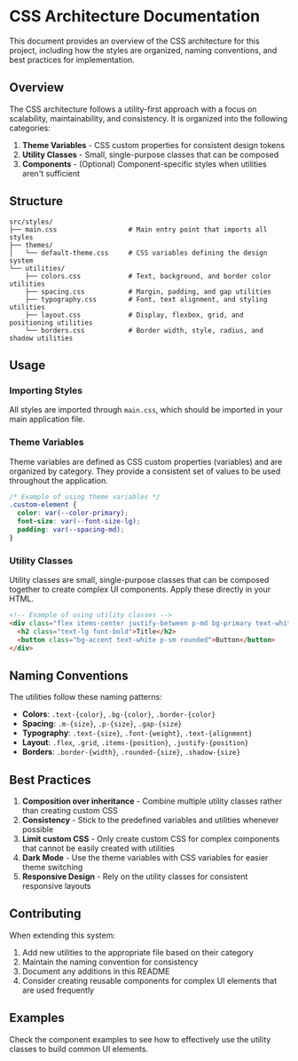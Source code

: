 # CSS Architecture Documentation

This document provides an overview of the CSS architecture for this project, including how the styles are organized, naming conventions, and best practices for implementation.

## Overview

The CSS architecture follows a utility-first approach with a focus on scalability, maintainability, and consistency. It is organized into the following categories:

1. **Theme Variables** - CSS custom properties for consistent design tokens
2. **Utility Classes** - Small, single-purpose classes that can be composed
3. **Components** - (Optional) Component-specific styles when utilities aren't sufficient

## Structure

```
src/styles/
├── main.css                  # Main entry point that imports all styles
├── themes/
│   └── default-theme.css     # CSS variables defining the design system
└── utilities/
    ├── colors.css            # Text, background, and border color utilities
    ├── spacing.css           # Margin, padding, and gap utilities
    ├── typography.css        # Font, text alignment, and styling utilities
    ├── layout.css            # Display, flexbox, grid, and positioning utilities
    └── borders.css           # Border width, style, radius, and shadow utilities
```

## Usage

### Importing Styles

All styles are imported through `main.css`, which should be imported in your main application file.

### Theme Variables

Theme variables are defined as CSS custom properties (variables) and are organized by category. They provide a consistent set of values to be used throughout the application.

```css
/* Example of using theme variables */
.custom-element {
  color: var(--color-primary);
  font-size: var(--font-size-lg);
  padding: var(--spacing-md);
}
```

### Utility Classes

Utility classes are small, single-purpose classes that can be composed together to create complex UI components. Apply these directly in your HTML.

```html
<!-- Example of using utility classes -->
<div class="flex items-center justify-between p-md bg-primary text-white rounded shadow">
  <h2 class="text-lg font-bold">Title</h2>
  <button class="bg-accent text-white p-sm rounded">Button</button>
</div>
```

## Naming Conventions

The utilities follow these naming patterns:

- **Colors**: `.text-{color}`, `.bg-{color}`, `.border-{color}`
- **Spacing**: `.m-{size}`, `.p-{size}`, `.gap-{size}`
- **Typography**: `.text-{size}`, `.font-{weight}`, `.text-{alignment}`
- **Layout**: `.flex`, `.grid`, `.items-{position}`, `.justify-{position}`
- **Borders**: `.border-{width}`, `.rounded-{size}`, `.shadow-{size}`

## Best Practices

1. **Composition over inheritance** - Combine multiple utility classes rather than creating custom CSS
2. **Consistency** - Stick to the predefined variables and utilities whenever possible
3. **Limit custom CSS** - Only create custom CSS for complex components that cannot be easily created with utilities
4. **Dark Mode** - Use the theme variables with CSS variables for easier theme switching
5. **Responsive Design** - Rely on the utility classes for consistent responsive layouts

## Contributing

When extending this system:

1. Add new utilities to the appropriate file based on their category
2. Maintain the naming convention for consistency
3. Document any additions in this README
4. Consider creating reusable components for complex UI elements that are used frequently

## Examples

Check the component examples to see how to effectively use the utility classes to build common UI elements. 